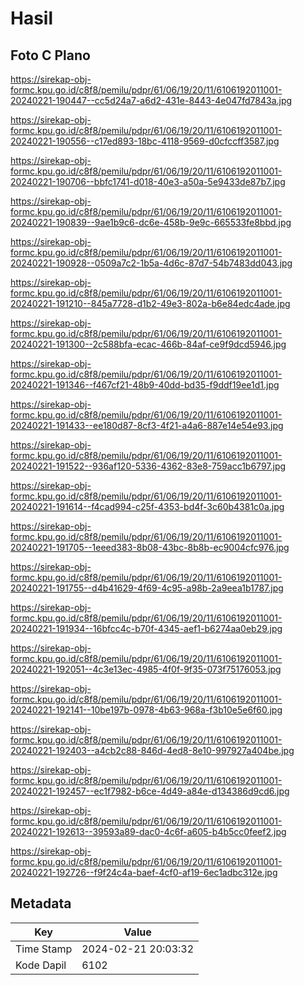 # Hasil

## Foto C Plano

https://sirekap-obj-formc.kpu.go.id/c8f8/pemilu/pdpr/61/06/19/20/11/6106192011001-20240221-190447--cc5d24a7-a6d2-431e-8443-4e047fd7843a.jpg

https://sirekap-obj-formc.kpu.go.id/c8f8/pemilu/pdpr/61/06/19/20/11/6106192011001-20240221-190556--c17ed893-18bc-4118-9569-d0cfccff3587.jpg

https://sirekap-obj-formc.kpu.go.id/c8f8/pemilu/pdpr/61/06/19/20/11/6106192011001-20240221-190706--bbfc1741-d018-40e3-a50a-5e9433de87b7.jpg

https://sirekap-obj-formc.kpu.go.id/c8f8/pemilu/pdpr/61/06/19/20/11/6106192011001-20240221-190839--9ae1b9c6-dc6e-458b-9e9c-665533fe8bbd.jpg

https://sirekap-obj-formc.kpu.go.id/c8f8/pemilu/pdpr/61/06/19/20/11/6106192011001-20240221-190928--0509a7c2-1b5a-4d6c-87d7-54b7483dd043.jpg

https://sirekap-obj-formc.kpu.go.id/c8f8/pemilu/pdpr/61/06/19/20/11/6106192011001-20240221-191210--845a7728-d1b2-49e3-802a-b6e84edc4ade.jpg

https://sirekap-obj-formc.kpu.go.id/c8f8/pemilu/pdpr/61/06/19/20/11/6106192011001-20240221-191300--2c588bfa-ecac-466b-84af-ce9f9dcd5946.jpg

https://sirekap-obj-formc.kpu.go.id/c8f8/pemilu/pdpr/61/06/19/20/11/6106192011001-20240221-191346--f467cf21-48b9-40dd-bd35-f9ddf19ee1d1.jpg

https://sirekap-obj-formc.kpu.go.id/c8f8/pemilu/pdpr/61/06/19/20/11/6106192011001-20240221-191433--ee180d87-8cf3-4f21-a4a6-887e14e54e93.jpg

https://sirekap-obj-formc.kpu.go.id/c8f8/pemilu/pdpr/61/06/19/20/11/6106192011001-20240221-191522--936af120-5336-4362-83e8-759acc1b6797.jpg

https://sirekap-obj-formc.kpu.go.id/c8f8/pemilu/pdpr/61/06/19/20/11/6106192011001-20240221-191614--f4cad994-c25f-4353-bd4f-3c60b4381c0a.jpg

https://sirekap-obj-formc.kpu.go.id/c8f8/pemilu/pdpr/61/06/19/20/11/6106192011001-20240221-191705--1eeed383-8b08-43bc-8b8b-ec9004cfc976.jpg

https://sirekap-obj-formc.kpu.go.id/c8f8/pemilu/pdpr/61/06/19/20/11/6106192011001-20240221-191755--d4b41629-4f69-4c95-a98b-2a9eea1b1787.jpg

https://sirekap-obj-formc.kpu.go.id/c8f8/pemilu/pdpr/61/06/19/20/11/6106192011001-20240221-191934--16bfcc4c-b70f-4345-aef1-b6274aa0eb29.jpg

https://sirekap-obj-formc.kpu.go.id/c8f8/pemilu/pdpr/61/06/19/20/11/6106192011001-20240221-192051--4c3e13ec-4985-4f0f-9f35-073f75176053.jpg

https://sirekap-obj-formc.kpu.go.id/c8f8/pemilu/pdpr/61/06/19/20/11/6106192011001-20240221-192141--10be197b-0978-4b63-968a-f3b10e5e6f60.jpg

https://sirekap-obj-formc.kpu.go.id/c8f8/pemilu/pdpr/61/06/19/20/11/6106192011001-20240221-192403--a4cb2c88-846d-4ed8-8e10-997927a404be.jpg

https://sirekap-obj-formc.kpu.go.id/c8f8/pemilu/pdpr/61/06/19/20/11/6106192011001-20240221-192457--ec1f7982-b6ce-4d49-a84e-d134386d9cd6.jpg

https://sirekap-obj-formc.kpu.go.id/c8f8/pemilu/pdpr/61/06/19/20/11/6106192011001-20240221-192613--39593a89-dac0-4c6f-a605-b4b5cc0feef2.jpg

https://sirekap-obj-formc.kpu.go.id/c8f8/pemilu/pdpr/61/06/19/20/11/6106192011001-20240221-192726--f9f24c4a-baef-4cf0-af19-6ec1adbc312e.jpg


## Metadata

| Key        | Value               |
| ---------- | ------------------- |
| Time Stamp | 2024-02-21 20:03:32 |
| Kode Dapil | 6102                |



